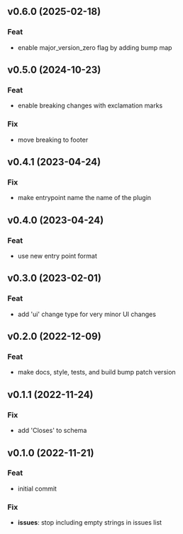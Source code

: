 ## v0.6.0 (2025-02-18)

### Feat

- enable major_version_zero flag by adding bump map

## v0.5.0 (2024-10-23)

### Feat

- enable breaking changes with exclamation marks

### Fix

- move breaking to footer

## v0.4.1 (2023-04-24)

### Fix

- make entrypoint name the name of the plugin

## v0.4.0 (2023-04-24)

### Feat

- use new entry point format

## v0.3.0 (2023-02-01)

### Feat

- add 'ui' change type for very minor UI changes

## v0.2.0 (2022-12-09)

### Feat

- make docs, style, tests, and build bump patch version

## v0.1.1 (2022-11-24)

### Fix

- add 'Closes' to schema

## v0.1.0 (2022-11-21)

### Feat

- initial commit

### Fix

- **issues**: stop including empty strings in issues list

